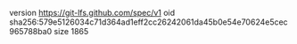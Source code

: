 version https://git-lfs.github.com/spec/v1
oid sha256:579e5126034c71d364ad1eff2cc26242061da45b0e54e70624e5cec965788ba0
size 1865
